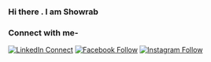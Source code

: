 ### Hi there . I am Showrab

### Connect with me- 

[![LinkedIn Connect](https://img.shields.io/badge/%20-Connect-black?color=14171A&labelColor=212121&logo=linkedin&logoColor=ffffff)](https://www.linkedin.com/in/showrab-bin-habib-1063521b3/) 
[![Facebook Follow](https://img.shields.io/badge/%20-Follow-black?color=14171A&labelColor=1976d2&logo=facebook&logoColor=ffffff)](https://www.facebook.com/showrab.habib/) 
[![Instagram Follow](https://img.shields.io/badge/%20-Follow-black?color=14171A&labelColor=1976d2&logo=instagram&logoColor=ffffff)]() 



